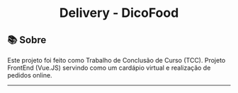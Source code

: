 <h1 align="center">Delivery - DicoFood</h1>

## 📚 Sobre
Este projeto foi feito como Trabalho de Conclusão de Curso (TCC). 
Projeto FrontEnd (Vue.JS) servindo como um cardápio virtual e realização de pedidos online.

---

